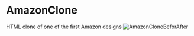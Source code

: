# AmazonClone
HTML clone of one of the first Amazon designs
![AmazonCloneBeforAfter](https://github.com/sammeeey/AmazonClone/blob/main/amazonBeforeAfter.jpg?raw=true)
